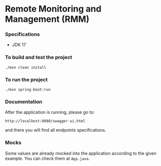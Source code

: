 # Remote Monitoring and Management (RMM)

### Specifications
- JDK 17

### To build and test the project
```./mvn clean install```

### To run the project
``./mvn spring-boot:run``


### Documentation
After the application is running, please go to:

```http://localhost:8080/swagger-ui.html``` 

and there you will find all endpoints specifications.

### Mocks
Some values are already mocked into the application according to the given example. You can check them at ```App.java```.
